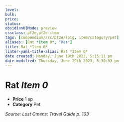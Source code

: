 ```yaml
---
level:
bulk:
price:
status:
obsidianUIMode: preview
cssclass: pf2e,pf2e-item
tags: [compendium/src/pf2e/lotg, item/category/pet]
aliases: [Rat *Item 0*, "Rat"]
title: Rat *Item 0*
linter-yaml-title-alias: Rat *Item 0*
date created: Monday, June 19th 2023, 5:15:11 pm
date modified: Thursday, June 29th 2023, 5:30:33 pm
---
```


# Rat *Item 0*

- **Price** 1 sp
- **Category** Pet

*Source: Lost Omens: Travel Guide p. 103*
